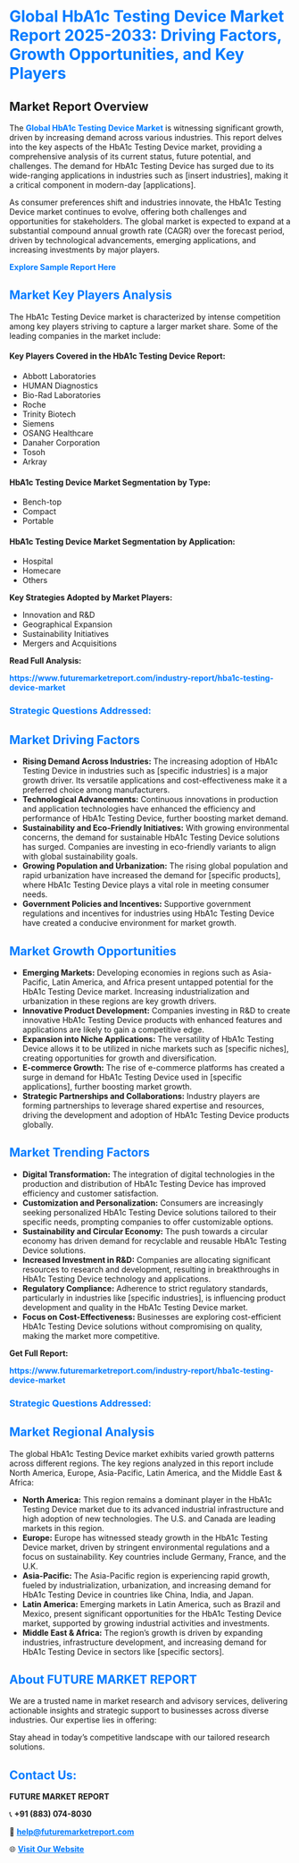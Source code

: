 <h1 style="color: #007BFF;">Global HbA1c Testing Device Market Report 2025-2033: Driving Factors, Growth Opportunities, and Key Players</h1>

<section id="overview">
<h2>Market Report Overview</h2>
<p>The <a href="https://www.futuremarketreport.com/industry-report/hba1c-testing-device-market" style="color: #007BFF; text-decoration: none;"><strong>Global HbA1c Testing Device Market</strong></a> is witnessing significant growth, driven by increasing demand across various industries. This report delves into the key aspects of the HbA1c Testing Device market, providing a comprehensive analysis of its current status, future potential, and challenges. The demand for HbA1c Testing Device has surged due to its wide-ranging applications in industries such as [insert industries], making it a critical component in modern-day [applications].</p>
<p>As consumer preferences shift and industries innovate, the HbA1c Testing Device market continues to evolve, offering both challenges and opportunities for stakeholders. The global market is expected to expand at a substantial compound annual growth rate (CAGR) over the forecast period, driven by technological advancements, emerging applications, and increasing investments by major players.</p>
</section>

<section id="overview">
<p><a href="https://www.futuremarketreport.com/request-sample/reportId=80208" style="color: #007BFF; text-decoration: none;"><strong>Explore Sample Report Here</strong></a></p>
</section>

<section id="key-players">
<h2 style="color: #007BFF;">Market Key Players Analysis</h2>
<p>The HbA1c Testing Device market is characterized by intense competition among key players striving to capture a larger market share. Some of the leading companies in the market include:</p>
<h4>Key Players Covered in the HbA1c Testing Device Report:</h4>
<ul><li>Abbott Laboratories</li><li>HUMAN Diagnostics</li><li>Bio-Rad Laboratories</li><li>Roche</li><li>Trinity Biotech</li><li>Siemens</li><li>OSANG Healthcare</li><li>Danaher Corporation</li><li>Tosoh</li><li>Arkray</li></ul>
<h4>HbA1c Testing Device Market Segmentation by Type:</h4>
<ul><li>Bench-top</li><li>Compact</li><li>Portable</li></ul>

<h4>HbA1c Testing Device Market Segmentation by Application:</h4>
<ul><li>Hospital</li><li>Homecare</li><li>Others</li></ul>
<p><strong>Key Strategies Adopted by Market Players:</strong></p>
<ul>
<li>Innovation and R&D</li>
<li>Geographical Expansion</li>
<li>Sustainability Initiatives</li>
<li>Mergers and Acquisitions</li>
</ul>
</section>

<section>
<p><strong>Read Full Analysis: </strong></p><a href="https://www.futuremarketreport.com/industry-report/hba1c-testing-device-market" style="color: #007BFF; text-decoration: none;"><strong>https://www.futuremarketreport.com/industry-report/hba1c-testing-device-market</strong></a>
<h3 style="color: #007BFF;">Strategic Questions Addressed:</h3>
</section>

<section id="driving-factors">
<h2 style="color: #007BFF;">Market Driving Factors</h2>
<ul>
<li><strong>Rising Demand Across Industries:</strong> The increasing adoption of HbA1c Testing Device in industries such as [specific industries] is a major growth driver. Its versatile applications and cost-effectiveness make it a preferred choice among manufacturers.</li>
<li><strong>Technological Advancements:</strong> Continuous innovations in production and application technologies have enhanced the efficiency and performance of HbA1c Testing Device, further boosting market demand.</li>
<li><strong>Sustainability and Eco-Friendly Initiatives:</strong> With growing environmental concerns, the demand for sustainable HbA1c Testing Device solutions has surged. Companies are investing in eco-friendly variants to align with global sustainability goals.</li>
<li><strong>Growing Population and Urbanization:</strong> The rising global population and rapid urbanization have increased the demand for [specific products], where HbA1c Testing Device plays a vital role in meeting consumer needs.</li>
<li><strong>Government Policies and Incentives:</strong> Supportive government regulations and incentives for industries using HbA1c Testing Device have created a conducive environment for market growth.</li>
</ul>
</section>

<section id="growth-opportunities">
<h2 style="color: #007BFF;">Market Growth Opportunities</h2>
<ul>
<li><strong>Emerging Markets:</strong> Developing economies in regions such as Asia-Pacific, Latin America, and Africa present untapped potential for the HbA1c Testing Device market. Increasing industrialization and urbanization in these regions are key growth drivers.</li>
<li><strong>Innovative Product Development:</strong> Companies investing in R&D to create innovative HbA1c Testing Device products with enhanced features and applications are likely to gain a competitive edge.</li>
<li><strong>Expansion into Niche Applications:</strong> The versatility of HbA1c Testing Device allows it to be utilized in niche markets such as [specific niches], creating opportunities for growth and diversification.</li>
<li><strong>E-commerce Growth:</strong> The rise of e-commerce platforms has created a surge in demand for HbA1c Testing Device used in [specific applications], further boosting market growth.</li>
<li><strong>Strategic Partnerships and Collaborations:</strong> Industry players are forming partnerships to leverage shared expertise and resources, driving the development and adoption of HbA1c Testing Device products globally.</li>
</ul>
</section>

<section id="trending-factors">
<h2 style="color: #007BFF;">Market Trending Factors</h2>
<ul>
<li><strong>Digital Transformation:</strong> The integration of digital technologies in the production and distribution of HbA1c Testing Device has improved efficiency and customer satisfaction.</li>
<li><strong>Customization and Personalization:</strong> Consumers are increasingly seeking personalized HbA1c Testing Device solutions tailored to their specific needs, prompting companies to offer customizable options.</li>
<li><strong>Sustainability and Circular Economy:</strong> The push towards a circular economy has driven demand for recyclable and reusable HbA1c Testing Device solutions.</li>
<li><strong>Increased Investment in R&D:</strong> Companies are allocating significant resources to research and development, resulting in breakthroughs in HbA1c Testing Device technology and applications.</li>
<li><strong>Regulatory Compliance:</strong> Adherence to strict regulatory standards, particularly in industries like [specific industries], is influencing product development and quality in the HbA1c Testing Device market.</li>
<li><strong>Focus on Cost-Effectiveness:</strong> Businesses are exploring cost-efficient HbA1c Testing Device solutions without compromising on quality, making the market more competitive.</li>
</ul>
</section>

<section>
<p><strong>Get Full Report: </strong></p><a href="https://www.futuremarketreport.com/industry-report/hba1c-testing-device-market" style="color: #007BFF; text-decoration: none;"><strong>https://www.futuremarketreport.com/industry-report/hba1c-testing-device-market</strong></a>
<h3 style="color: #007BFF;">Strategic Questions Addressed:</h3>
</section>


<section id="regional-analysis">
<h2 style="color: #007BFF;">Market Regional Analysis</h2>
<p>The global HbA1c Testing Device market exhibits varied growth patterns across different regions. The key regions analyzed in this report include North America, Europe, Asia-Pacific, Latin America, and the Middle East & Africa:</p>
<ul>
<li><strong>North America:</strong> This region remains a dominant player in the HbA1c Testing Device market due to its advanced industrial infrastructure and high adoption of new technologies. The U.S. and Canada are leading markets in this region.</li>
<li><strong>Europe:</strong> Europe has witnessed steady growth in the HbA1c Testing Device market, driven by stringent environmental regulations and a focus on sustainability. Key countries include Germany, France, and the U.K.</li>
<li><strong>Asia-Pacific:</strong> The Asia-Pacific region is experiencing rapid growth, fueled by industrialization, urbanization, and increasing demand for HbA1c Testing Device in countries like China, India, and Japan.</li>
<li><strong>Latin America:</strong> Emerging markets in Latin America, such as Brazil and Mexico, present significant opportunities for the HbA1c Testing Device market, supported by growing industrial activities and investments.</li>
<li><strong>Middle East & Africa:</strong> The region’s growth is driven by expanding industries, infrastructure development, and increasing demand for HbA1c Testing Device in sectors like [specific sectors].</li>
</ul>
</section>

<footer>
<h2 style="color: #007BFF;">About FUTURE MARKET REPORT</h2>
<p>We are a trusted name in market research and advisory services, delivering actionable insights and strategic support to businesses across diverse industries. Our expertise lies in offering:</p>

<p>Stay ahead in today’s competitive landscape with our tailored research solutions.</p>

<h2 style="color: #007BFF;">Contact Us:</h2>
<p><strong>FUTURE MARKET REPORT</strong></p>
<p>📞 <strong>+91 (883) 074-8030</strong></p>
<p>📧 <strong><a href="mailto:help@futuremarketreport.com" style="color: #007BFF;">help@futuremarketreport.com</a></strong></p>
<p>🌐 <strong><a href="https://www.futuremarketreport.com/" style="color: #007BFF;">Visit Our Website</a></strong></p>
</footer>